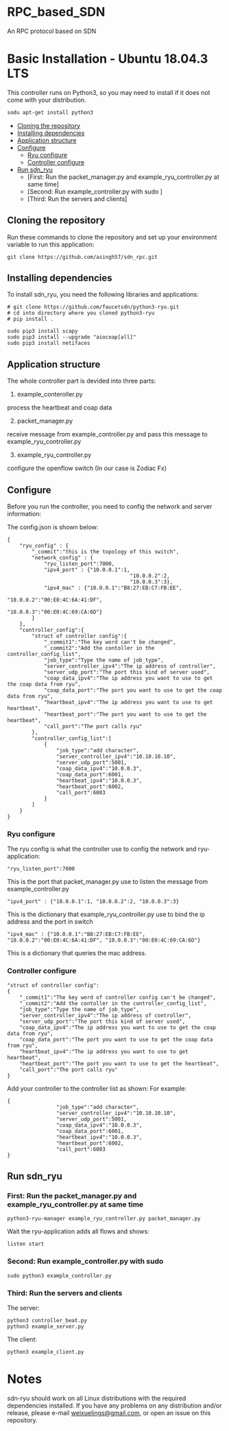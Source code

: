 # RPC_based_SDN
An RPC protocol based on SDN


# Basic Installation - Ubuntu 18.04.3 LTS

This controller runs on Python3, so you may need to install if it does not come with your distribution. 

```bash
sodu apt-get install python3
```


- [Cloning the repository](#cloning-the-repository)
- [Installing dependencies](#installing-dependencies)
- [Application structure](#application-structure)
- [Configure](#configure)
	- [Ryu configure](#ryu-configure)
	- [Controller configure](#controller-configure)
 - [Run sdn_ryu](#run-sdn_ryu)
	- [First: Run the packet_manager.py and example_ryu_controller.py at same time]
 	- [Second: Run example_controller.py with sudo ]
	- [Third: Run the servers and clients]


## Cloning the repository

Run these commands to clone the repository and set up your environment variable to run this application:

```
git clone https://github.com/asingh57/sdn_rpc.git
```

## Installing dependencies

To install sdn_ryu, you need the following libraries and applications:

```
# git clone https://github.com/faucetsdn/python3-ryu.git
# cd into directory where you cloned python3-ryu
# pip install .
```

```
sudo pip3 install scapy
sudo pip3 install --upgrade "aiocoap[all]"
sudo pip3 install netifaces
```

## Application structure

The whole controller part is devided into three parts:
1) example_conteroller.py

process the heartbeat and coap data

2) packet_manager.py

receive message from example_controller.py and pass this message to example_ryu_controller.py

3) example_ryu_controller.py

configure the openflow switch (In our case is Zodiac Fx)

## Configure

Before you run the controller, you need to config the network and server information:

The config.json is shown below:
```
{
    "ryu_config" : {
        "_commit":"this is the topology of this switch",
        "network_config" : {
            "ryu_listen_port":7000,
            "ipv4_port" : {"10.0.0.1":1,
                                        "10.0.0.2":2,
                                        "10.0.0.3":3},
            "ipv4_mac" : {"10.0.0.1":"B8:27:EB:C7:FB:EE",
                                        "10.0.0.2":"00:E0:4C:6A:41:DF",
                                        "10.0.0.3":"00:E0:4C:69:CA:6D"}
        }
    },
    "controller_config":{
        "struct of controller config":{
            "_commit1":"The key word can't be changed",
            "_commit2":"Add the contoller in the controller_config_list",
            "job_type":"Type the name of job_type",
            "server_controller_ipv4":"The ip address of controller",
            "server_udp_port":"The port this kind of server used",
            "coap_data_ipv4":"The ip address you want to use to get the coap data from ryu",
            "coap_data_port":"The port you want to use to get the coap data from ryu",
            "heartbeat_ipv4":"The ip address you want to use to get heartbeat",
            "heartbeat_port":"The port you want to use to get the heartbeat",
            "call_port":"The port calls ryu"
        },
        "controller_config_list":[
            {
                "job_type":"add character",
                "server_controller_ipv4":"10.10.10.10",
                "server_udp_port":5001,
                "coap_data_ipv4":"10.0.0.3",
                "coap_data_port":6001,
                "heartbeat_ipv4":"10.0.0.3",
                "heartbeat_port":6002,
                "call_port":6003
            }
        ]
    }
}
```
### Ryu configure
The ryu config is what the controller use to config the network and ryu-application:
```
"ryu_listen_port":7000
```
This is the port that packet_manager.py use to listen the message from example_controller.py
```
"ipv4_port" : {"10.0.0.1":1, "10.0.0.2":2, "10.0.0.3":3}
```
This is the dictionary that example_ryu_controller.py use to bind the ip address and the port in switch
```
"ipv4_mac" : {"10.0.0.1":"B8:27:EB:C7:FB:EE", "10.0.0.2":"00:E0:4C:6A:41:DF", "10.0.0.3":"00:E0:4C:69:CA:6D"}
 ```
This is a dictionary that queries the mac address.

### Controller configure
```
"struct of controller config":
{
    "_commit1":"The key word of controller config can't be changed",
    "_commit2":"Add the contoller in the controller_config_list",
    "job_type":"Type the name of job_type",
    "server_controller_ipv4":"The ip address of controller",
    "server_udp_port":"The port this kind of server used",
    "coap_data_ipv4":"The ip address you want to use to get the coap data from ryu",
    "coap_data_port":"The port you want to use to get the coap data from ryu",
    "heartbeat_ipv4":"The ip address you want to use to get heartbeat",
    "heartbeat_port":"The port you want to use to get the heartbeat",
    "call_port":"The port calls ryu"
}
```
Add your controller to the controller list as shown:
For example:
```
{
                "job_type":"add character",
                "server_controller_ipv4":"10.10.10.10",
                "server_udp_port":5001,
                "coap_data_ipv4":"10.0.0.3",
                "coap_data_port":6001,
                "heartbeat_ipv4":"10.0.0.3",
                "heartbeat_port":6002,
                "call_port":6003
}
```

## Run sdn_ryu

### First: Run the packet_manager.py and example_ryu_controller.py at same time
```
python3-ryu-manager example_ryu_controller.py packet_manager.py 
```
Wait the ryu-application adds all flows and shows:
```
listen start
```
### Second: Run example_controller.py with sudo 
```
sudo python3 example_controller.py 
```

### Third: Run the servers and clients
The server:
```
python3 controller_beat.py 
python3 example_server.py
```
The client:
```
python3 example_client.py
```


# Notes

sdn-ryu should work on all Linux distributions with the required dependencies
installed.  If you have any problems on any distribution and/or
release, please e-mail weixuelings@gmail.com, or open an issue on this repository.

